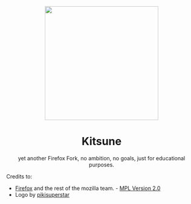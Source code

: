 <div align=center>

<img src="https://user-images.githubusercontent.com/122001908/221245605-f46cbc70-3625-43ca-8559-4a29732568e5.png" width="300" height="300">

# Kitsune
yet another Firefox Fork, no ambition, no goals, just for educational purposes.
</div>

Credits to:
- [Firefox](https://firefox.com) and the rest of the mozilla team. - [MPL Version 2.0](https://www.mozilla.org/en-US/MPL/2.0/)
- Logo by [pikisuperstar](https://www.freepik.com/author/pikisuperstar)
